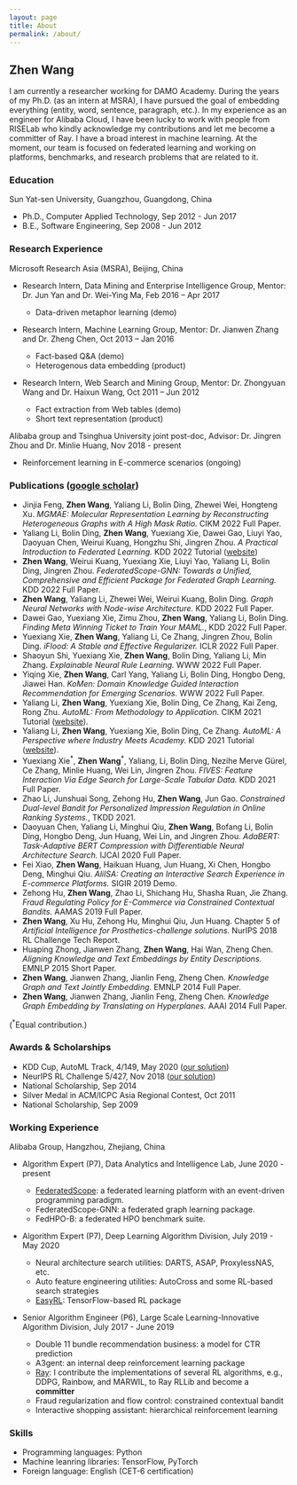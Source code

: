 ```yaml
---
layout: page
title: About
permalink: /about/
---
```

## Zhen Wang
I am currently a researcher working for DAMO Academy. During the years of my Ph.D. (as an intern at MSRA), I have pursued the goal of embedding everything (entity, word, sentence, paragraph, etc.). In my experience as an engineer for Alibaba Cloud, I have been lucky to work with people from RISELab who kindly acknowledge my contributions and let me become a committer of Ray. I have a broad interest in machine learning. At the moment, our team is focused on federated learning and working on platforms, benchmarks, and research problems that are related to it.

### Education
Sun Yat-sen University, Guangzhou, Guangdong, China

- Ph.D., Computer Applied Technology, Sep 2012 - Jun 2017
- B.E., Software Engineering, Sep 2008 - Jun 2012

### Research Experience
Microsoft Research Asia (MSRA), Beijing, China

- Research Intern, Data Mining and Enterprise Intelligence Group, Mentor: Dr. Jun Yan and Dr. Wei-Ying Ma, Feb 2016 – Apr 2017
    - Data-driven metaphor learning (demo)
     
- Research Intern, Machine Learning Group, Mentor: Dr. Jianwen Zhang and Dr. Zheng Chen, Oct 2013 – Jan 2016
    - Fact-based Q&A (demo)
    - Heterogenous data embedding (product)
    
- Research Intern, Web Search and Mining Group, Mentor: Dr. Zhongyuan Wang and Dr. Haixun Wang, Oct 2011 – Jun 2012
    - Fact extraction from Web tables (demo)
    - Short text representation (product)

Alibaba group and Tsinghua University joint post-doc, Advisor: Dr. Jingren Zhou and Dr. Minlie Huang, Nov 2018 - present

- Reinforcement learning in E-commerce scenarios (ongoing)

### Publications ([google scholar](https://scholar.google.com/citations?user=e5CqTBMAAAAJ&hl=en))

- Jinjia Feng, **Zhen Wang**, Yaliang Li, Bolin Ding, Zhewei Wei, Hongteng Xu. *MGMAE: Molecular Representation Learning by Reconstructing Heterogeneous Graphs with A High Mask Ratio.* CIKM 2022 Full Paper.
- Yaliang Li, Bolin Ding, **Zhen Wang**, Yuexiang Xie, Dawei Gao, Liuyi Yao, Daoyuan Chen, Weirui Kuang, Hongzhu Shi, Jingren Zhou. *A Practical Introduction to Federated Learning.* KDD 2022 Tutorial ([website](https://joneswong.github.io/KDD22FLTutorial/))
- **Zhen Wang**, Weirui Kuang, Yuexiang Xie, Liuyi Yao, Yaliang Li, Bolin Ding, Jingren Zhou. *FederatedScope-GNN: Towards a Unified, Comprehensive and Efficient Package for Federated Graph Learning.* KDD 2022 Full Paper.
- **Zhen Wang**, Yaliang Li, Zhewei Wei, Weirui Kuang, Bolin Ding. *Graph Neural Networks with Node-wise Architecture.* KDD 2022 Full Paper.
- Dawei Gao, Yuexiang Xie, Zimu Zhou, **Zhen Wang**, Yaliang Li, Bolin Ding. *Finding Meta Winning Ticket to Train Your MAML.*, KDD 2022 Full Paper.
- Yuexiang Xie, **Zhen Wang**, Yaliang Li, Ce Zhang, Jingren Zhou, Bolin Ding. *iFlood: A Stable and Effective Regularizer.* ICLR 2022 Full Paper.
- Shaoyun Shi, Yuexiang Xie, **Zhen Wang**, Bolin Ding, Yaliang Li, Min Zhang. *Explainable Neural Rule Learning.* WWW 2022 Full Paper.
- Yiqing Xie, **Zhen Wang**, Carl Yang, Yaliang Li, Bolin Ding, Hongbo Deng, Jiawei Han. *KoMen: Domain Knowledge Guided Interaction Recommendation for Emerging Scenarios.* WWW 2022 Full Paper.
- Yaliang Li, **Zhen Wang**, Yuexiang Xie, Bolin Ding, Ce Zhang, Kai Zeng, Rong Zhu. *AutoML: From Methodology to Application.* CIKM 2021 Tutorial ([website](https://joneswong.github.io/CIKM21AutoMLTutorial/)).
- Yaliang Li, **Zhen Wang**, Yuexiang Xie, Bolin Ding, Ce Zhang. *AutoML: A Perspective where Industry Meets Academy.* KDD 2021 Tutorial ([website](https://joneswong.github.io/KDD21AutoMLTutorial/)).
- Yuexiang Xie<sup>\*</sup>, **Zhen Wang**<sup>\*</sup>, Yaliang, Li, Bolin Ding, Nezihe Merve Gürel, Ce Zhang, Minlie Huang, Wei Lin, Jingren Zhou. *FIVES: Feature Interaction Via Edge Search for Large-Scale Tabular Data.* KDD 2021 Full Paper.
- Zhao Li, Junshuai Song, Zehong Hu, **Zhen Wang**, Jun Gao. *Constrained Dual-level Bandit for Personalized Impression Regulation in Online Ranking Systems.*, TKDD 2021.
- Daoyuan Chen, Yaliang Li, Minghui Qiu, **Zhen Wang**, Bofang Li, Bolin Ding, Hongbo Deng, Jun Huang, Wei Lin, and Jingren Zhou. *AdaBERT: Task-Adaptive BERT Compression with Differentiable Neural Architecture Search.* IJCAI 2020 Full Paper.
- Fei Xiao, **Zhen Wang**, Haikuan Huang, Jun Huang, Xi Chen, Hongbo Deng, Minghui Qiu. *AliISA: Creating an Interactive Search Experience in E-commerce Platforms.* SIGIR 2019 Demo.
- Zehong Hu, **Zhen Wang**, Zhao Li, Shichang Hu, Shasha Ruan, Jie Zhang. *Fraud Regulating Policy for E-Commerce via Constrained Contextual Bandits.* AAMAS 2019 Full Paper.
- **Zhen Wang**, Xu Hu, Zehong Hu, Minghui Qiu, Jun Huang. Chapter 5 of *Artificial Intelligence for Prosthetics-challenge solutions.* NurIPS 2018 RL Challenge Tech Report.
- Huaping Zhong, Jianwen Zhang, **Zhen Wang**, Hai Wan, Zheng Chen. *Aligning Knowledge and Text Embeddings by Entity Descriptions.* EMNLP 2015 Short Paper.
- **Zhen Wang**, Jianwen Zhang, Jianlin Feng, Zheng Chen. *Knowledge Graph and Text Jointly Embedding.* EMNLP 2014 Full Paper.
- **Zhen Wang**, Jianwen Zhang, Jianlin Feng, Zheng Chen. *Knowledge Graph Embedding by Translating on Hyperplanes.* AAAI 2014 Full Paper.

(<sup>\*</sup>Equal contribution.)

### Awards & Scholarships

- KDD Cup, AutoML Track, 4/149, May 2020 ([our solution](https://github.com/joneswong/AutoGraph))
- NeurIPS RL Challenge 5/427, Nov 2018 ([our solution](https://github.com/joneswong/rl_stadium))
- National Scholarship, Sep 2014
- Silver Medal in ACM/ICPC Asia Regional Contest, Oct 2011
- National Scholarship, Sep 2009

### Working Experience
Alibaba Group, Hangzhou, Zhejiang, China

- Algorithm Expert (P7), Data Analytics and Intelligence Lab, June 2020 - present

    - [FederatedScope](https://github.com/alibaba/FederatedScope): a federated learning platform with an event-driven programming paradigm.
    - FederatedScope-GNN: a federated graph learning package.
    - FedHPO-B: a federated HPO benchmark suite.


- Algorithm Expert (P7), Deep Learning Algorithm Division, July 2019 - May 2020

    - Neural architecture search utilities: DARTS, ASAP, ProxylessNAS, etc.
    - Auto feature engineering utilities: AutoCross and some RL-based search strategies
    - [EasyRL](http://github.com/alibaba/EasyRL): TensorFlow-based RL package


- Senior Algorithm Engineer (P6), Large Scale Learning-Innovative Algorithm Division, July 2017 - June 2019

    - Double 11 bundle recommendation business: a model for CTR prediction
    - A3gent: an internal deep reinforcement learning package
    - [Ray](https://github.com/ray-project/ray): I contribute the implementations of several RL algorithms, e.g., DDPG, Rainbow, and MARWIL, to Ray RLLib and become a **committer**
    - Fraud regularization and flow control: constrained contextual bandit
    - Interactive shopping assistant: hierarchical reinforcement learning


### Skills

- Programming languages: Python
- Machine leanring libraries: TensorFlow, PyTorch
- Foreign language: English (CET-6 certification)
